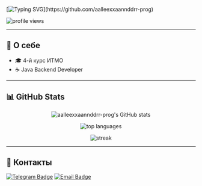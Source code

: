 <!-- Приветственное сообщение с анимацией -->
[![Typing SVG](https://readme-typing-svg.herokuapp.com?size=24&color=F7F7F7&vCenter=true&width=650&lines=%F0%9F%91%8B+Hi,+I'm+Aleksandr+Kichmarev;4th+year+student+at+ITMO+University;Java+Backend+Developer;Always+learning+new+things...)](https://github.com/aalleexxaannddrr-prog)

<!-- Счётчик просмотров профиля -->
<p align="left">
  <img src="https://komarev.com/ghpvc/?username=aalleexxaannddrr-prog&label=Profile%20views&color=blueviolet&style=flat" alt="profile views" />
</p>

---

## :star2: О себе
- 🎓 4-й курс ИТМО  
- ☕ Java Backend Developer  

---

## :bar_chart: GitHub Stats
<p align="center">
  <!-- Карточка статистики -->
  <img src="https://github-readme-stats.vercel.app/api?username=aalleexxaannddrr-prog&show_icons=true&theme=tokyonight" alt="aalleexxaannddrr-prog's GitHub stats" />
</p>

<p align="center">
  <!-- Самые используемые языки -->
  <img src="https://github-readme-stats.vercel.app/api/top-langs/?username=aalleexxaannddrr-prog&layout=compact&theme=tokyonight" alt="top languages" />
</p>

<p align="center">
  <!-- Стрик (серия активных дней) -->
  <img src="https://github-readme-streak-stats.herokuapp.com/?user=aalleexxaannddrr-prog&theme=tokyonight" alt="streak" />
</p>

---

## :handshake: Контакты
[![Telegram Badge](https://img.shields.io/badge/-@xela2003-26A5E4?style=flat&logo=Telegram&logoColor=white)](https://t.me/xela2003)
[![Email Badge](https://img.shields.io/badge/kichmarev@list.ru-D14836?style=flat&logo=GMail&logoColor=white)](mailto:kichmarev@list.ru)

